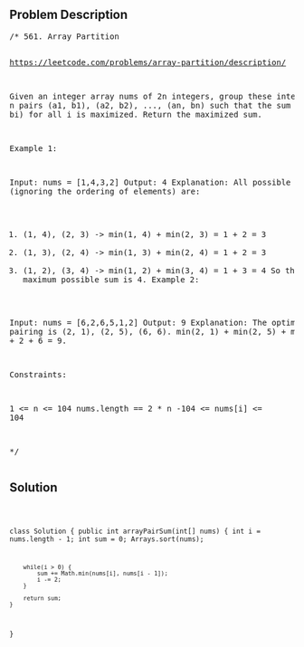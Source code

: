 <!--
<style>
  body { font-family: Arial, sans-serif; }
  .container { max-width: 100%; margin: auto; padding: 10px; }
  .comment-block { background-color: #f9f9f9; padding: 10px; border-left: 5px solid #ccc; max-width: 400px; margin: 20px auto; overflow-wrap: break-word; white-space: pre-wrap; }
  .code-block { background-color: #f4f4f4; padding: 10px; border: 1px solid #ddd; }
</style>
-->

<div class='container'>
<h2>Problem Description</h2>
<div class='comment-block'>
<pre>
/* 561. Array Partition

https://leetcode.com/problems/array-partition/description/

Given an integer array nums of 2n integers, group these integers 
into n pairs (a1, b1), (a2, b2), ..., (an, bn) such that the sum 
of min(ai, bi) for all i is maximized. Return the maximized sum.

 

Example 1:

Input: nums = [1,4,3,2]
Output: 4
Explanation: All possible pairings (ignoring the ordering of elements) are:
1. (1, 4), (2, 3) -> min(1, 4) + min(2, 3) = 1 + 2 = 3
2. (1, 3), (2, 4) -> min(1, 3) + min(2, 4) = 1 + 2 = 3
3. (1, 2), (3, 4) -> min(1, 2) + min(3, 4) = 1 + 3 = 4
So the maximum possible sum is 4.
Example 2:

Input: nums = [6,2,6,5,1,2]
Output: 9
Explanation: The optimal pairing is (2, 1), (2, 5), (6, 6). min(2, 1) + 
min(2, 5) + min(6, 6) = 1 + 2 + 6 = 9.
 

Constraints:

1 <= n <= 104
nums.length == 2 * n
-104 <= nums[i] <= 104

*/
</pre>
</div>

<h2>Solution</h2>
<div class='code-block'>
<pre><code class='language-java'>

class Solution {
    public int arrayPairSum(int[] nums) {
        int i = nums.length - 1;
        int sum = 0;
        Arrays.sort(nums);

        while(i > 0) {
            sum += Math.min(nums[i], nums[i - 1]);
            i -= 2;
        }

        return sum;
    }
}</code></pre>
</div>
</div>
